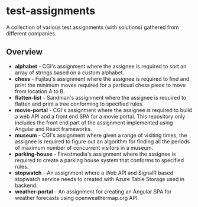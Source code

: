 # test-assignments

A collection of various test assignments (with solutions) gathered from different companies.

## Overview

- **alphabet** - CGI's assignment where the assignee is required to sort an array of strings based on a custom alphabet.
- **chess** - Fujitsu's assignment where the assignee is required to find and print the minimum moves required for a particual chess piece to move from location A to B.
- **flatten-list** - Sandman's assignment where the assignee is required to flatten and print a tree conforming to specified rules.
- **movie-portal** - CGI's assignment where the assignee is required to build a web API and a front end SPA for a movie portal. This repository only includes the front end part of the assignment implemented using Angular and React frameworks. 
- **museum** - CGI's assignment where given a range of visiting times, the assignee is required to figure out an algorithm for finding all the periods of maximum number of concurrent visitors in a museum.
- **parking-house** - Finestmedia's assignment where the assignee is required to create a parking house system that conforms to specified rules.
- **stopwatch** - An assignment where a Web API and SignalR based stopwatch service needs to created with Azure Table Storage used in backend.
- **weather-portal** - An assignment for creating an Angular SPA for weather forecasts using openweathermap.org API.